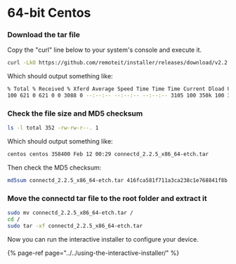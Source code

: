 # 64-bit Centos

### Download the tar file

Copy the "curl" line below to your system's console and execute it.

```bash
curl -LkO https://github.com/remoteit/installer/releases/download/v2.2.5/connectd_2.2.5_x86_64-etch.tar
```

Which should output something like:

```bash
% Total % Received % Xferd Average Speed Time Time Time Current Dload Upload Total Spent Left Speed 
100 621 0 621 0 0 3088 0 --:--:-- --:--:-- --:--:-- 3105 100 350k 100 350k 0 0 1229k 0 --:--:-- --:--:-- --:--:-- 1229k 
```

### Check the file size and MD5 checksum

```bash
ls -l total 352 -rw-rw-r--. 1 
```

Which should output something like:

```bash
centos centos 358400 Feb 12 00:29 connectd_2.2.5_x86_64-etch.tar
```

Then check the MD5 checksum:

```bash
md5sum connectd_2.2.5_x86_64-etch.tar 416fca581f711a3ca238c1e768841f8b connectd_2.2.5_x86_64-etch.tar 
```

### Move the connectd tar file to the root folder and extract it

```bash
sudo mv connectd_2.2.5_x86_64-etch.tar / 
cd / 
sudo tar -xf connectd_2.2.5_x86_64-etch.tar 
```

Now you can run the interactive installer to configure your device.

{% page-ref page="../../using-the-interactive-installer/" %}

